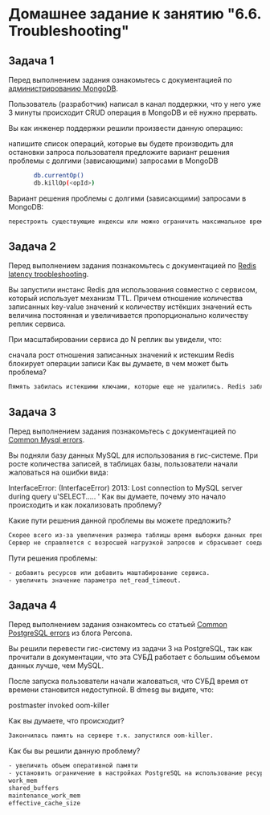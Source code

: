 # Домашнее задание к занятию "6.6. Troubleshooting"

## Задача 1

Перед выполнением задания ознакомьтесь с документацией по [администрированию MongoDB](https://docs.mongodb.com/manual/administration/).

Пользователь (разработчик) написал в канал поддержки, что у него уже 3 минуты происходит CRUD операция в MongoDB и её нужно прервать.

Вы как инженер поддержки решили произвести данную операцию:

напишите список операций, которые вы будете производить для остановки запроса пользователя
предложите вариант решения проблемы с долгими (зависающими) запросами в MongoDB

```Bash
       db.currentOp()
       db.killOp(<opId>)
```
Вариант решения проблемы с долгими (зависающими) запросами в MongoDB:

```Bash
перестроить существующие индексы или можно ограничить максимальное время на выполнение задачи, например 3-мя минутами
```

## Задача 2
Перед выполнением задания познакомьтесь с документацией по [Redis latency troobleshooting](https://redis.io/topics/latency).

Вы запустили инстанс Redis для использования совместно с сервисом, который использует механизм TTL. Причем отношение количества записанных key-value значений к количеству истёкших значений есть величина постоянная и увеличивается пропорционально количеству реплик сервиса.

При масштабировании сервиса до N реплик вы увидели, что:

сначала рост отношения записанных значений к истекшим
Redis блокирует операции записи
Как вы думаете, в чем может быть проблема?

```Bash
Пямять забилась истекшими ключами, которые еще не удалились. Redis заблокировался, чтобы вывести из БД удаленные ключи и снизить их количество менее чем 25%.
```

## Задача 3
Перед выполнением задания познакомьтесь с документацией по [Common Mysql errors](https://dev.mysql.com/doc/refman/8.0/en/common-errors.html).

Вы подняли базу данных MySQL для использования в гис-системе. При росте количества записей, в таблицах базы, пользователи начали жаловаться на ошибки вида:

InterfaceError: (InterfaceError) 2013: Lost connection to MySQL server during query u'SELECT..... '
Как вы думаете, почему это начало происходить и как локализовать проблему?

Какие пути решения данной проблемы вы можете предложить?

```Bash
Скорее всего из-за увеличения размера таблицы время выборки данных превышает значение net_read_timeout (по умолчанию 30 секунд).
Сервер не справляется с возросшей нагрузкой запросов и сбрасывает соединения.
```

Пути решения проблемы:

```Bash
- добавить ресурсов или добавить маштабирование сервиса.
- увеличить значение параметра net_read_timeout.
```

## Задача 4

Перед выполнением задания ознакомтесь со статьей [Common PostgreSQL errors](https://www.percona.com/blog/2020/06/05/10-common-postgresql-errors/) из блога Percona.

Вы решили перевести гис-систему из задачи 3 на PostgreSQL, так как прочитали в документации, что эта СУБД работает с большим объемом данных лучше, чем MySQL.

После запуска пользователи начали жаловаться, что СУБД время от времени становится недоступной. В dmesg вы видите, что:

postmaster invoked oom-killer

Как вы думаете, что происходит?

```Bash
Закончилась память на сервере т.к. запустился oom-killer. 
```
Как бы вы решили данную проблему?

```Bash
- увеличить объем оперативной памяти
- установить ограничение в настройках PostgreSQL на использование ресурсов хоста, Например
work_mem
shared_buffers
maintenance_work_mem
effective_cache_size
```
